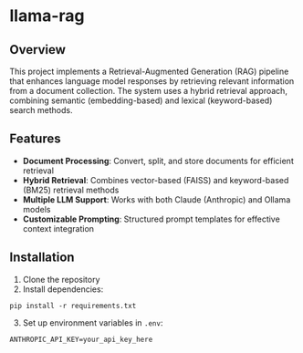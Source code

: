 # llama-rag

## Overview

This project implements a Retrieval-Augmented Generation (RAG) pipeline that enhances language model responses by retrieving relevant information from a document collection. The system uses a hybrid retrieval approach, combining semantic (embedding-based) and lexical (keyword-based) search methods.

## Features

- **Document Processing**: Convert, split, and store documents for efficient retrieval
- **Hybrid Retrieval**: Combines vector-based (FAISS) and keyword-based (BM25) retrieval methods
- **Multiple LLM Support**: Works with both Claude (Anthropic) and Ollama models
- **Customizable Prompting**: Structured prompt templates for effective context integration

## Installation

1. Clone the repository
2. Install dependencies:
```
pip install -r requirements.txt
```
3. Set up environment variables in `.env`:
```
ANTHROPIC_API_KEY=your_api_key_here
```
